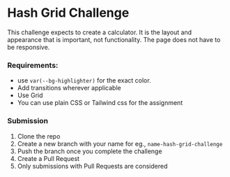 # Hash Grid Challenge

This challenge expects to create a calculator. It is the layout and appearance that is important, not functionality. The page does not have to be responsive.


### Requirements:
- use `var(--bg-highlighter)` for the exact color.
- Add transitions wherever applicable
- Use Grid
- You can use plain CSS or Tailwind css for the assignment

### Submission
1. Clone the repo
2. Create a new branch with your name for eg., `name-hash-grid-challenge`
3. Push the branch once you complete the challenge
4. Create a Pull Request
5. Only submissions with Pull Requests are considered
